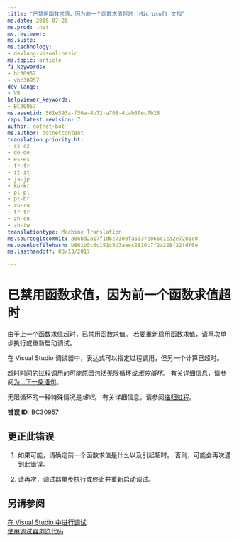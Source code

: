 ```yaml
---
title: "已禁用函数求值，因为前一个函数求值超时 |Microsoft 文档"
ms.date: 2015-07-20
ms.prod: .net
ms.reviewer: 
ms.suite: 
ms.technology:
- devlang-visual-basic
ms.topic: article
f1_keywords:
- bc30957
- vbc30957
dev_langs:
- VB
helpviewer_keywords:
- BC30957
ms.assetid: 561e593a-f50a-4b72-a708-4cab60ec7b28
caps.latest.revision: 7
author: dotnet-bot
ms.author: dotnetcontent
translation.priority.ht:
- cs-cz
- de-de
- es-es
- fr-fr
- it-it
- ja-jp
- ko-kr
- pl-pl
- pt-br
- ru-ru
- tr-tr
- zh-cn
- zh-tw
translationtype: Machine Translation
ms.sourcegitcommit: a06bd2a17f1d6c7308fa6337c866c1ca2e7281c0
ms.openlocfilehash: b861b5c6c151c5d3aeec2810c7f2a228f22fdf6e
ms.lasthandoff: 03/13/2017

---
```

# <a name="function-evaluation-is-disabled-because-a-previous-function-evaluation-timed-out"></a>已禁用函数求值，因为前一个函数求值超时
由于上一个函数求值超时，已禁用函数求值。 若要重新启用函数求值，请再次单步执行或重新启动调试。  
  
 在 Visual Studio 调试器中，表达式可以指定过程调用，但另一个计算已超时。  
  
 超时时间的过程调用的可能原因包括无限循环或*无穷循环*。 有关详细信息，请参阅[为...下一条语句](../../../visual-basic/language-reference/statements/for-next-statement.md)。  
  
 无限循环的一种特殊情况是*递归*。 有关详细信息，请参阅[递归过程](../../../visual-basic/programming-guide/language-features/procedures/recursive-procedures.md)。  
  
 **错误 ID:** BC30957  
  
## <a name="to-correct-this-error"></a>更正此错误  
  
1.  如果可能，请确定前一个函数求值是什么以及引起超时。 否则，可能会再次遇到此错误。  
  
2.  请再次，调试器单步执行或终止并重新启动调试。  
  
## <a name="see-also"></a>另请参阅  
 [在 Visual Studio 中进行调试](https://docs.microsoft.com/visualstudio/debugger/debugging-in-visual-studio)   
 [使用调试器浏览代码](https://docs.microsoft.com/visualstudio/debugger/navigating-through-code-with-the-debugger)
